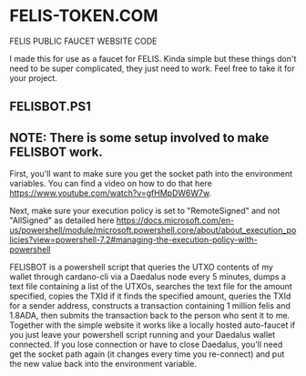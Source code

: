 # FELIS-TOKEN.COM
FELIS PUBLIC FAUCET WEBSITE CODE

I made this for use as a faucet for FELIS. Kinda simple but these things don't need to be super complicated, they just need to work. Feel free to take it for your project.  



FELISBOT.PS1
--------------
NOTE: There is some setup involved to make FELISBOT work. 
--------------
First, you'll want to make sure you get the socket path into the environment variables.  You can find a video on how to do that here https://www.youtube.com/watch?v=gfHMpDW6W7w.  

Next, make sure your execution policy is set to "RemoteSigned" and not "AllSigned" as detailed here 
https://docs.microsoft.com/en-us/powershell/module/microsoft.powershell.core/about/about_execution_policies?view=powershell-7.2#managing-the-execution-policy-with-powershell

FELISBOT is a powershell script that queries the UTXO contents of my wallet through cardano-cli via a Daedalus node every 5 minutes, dumps a text file containing a list of the UTXOs, searches the text file for the amount specified, copies the TXId if it finds the specified amount, queries the TXId for a sender address, constructs a transaction containing 1 million felis and 1.8ADA, then submits the transaction back to the person who sent it to me. Together with the simple website it works like a locally hosted auto-faucet if you just leave your powershell script running and your Daedalus wallet connected.  If you lose connection or have to close Daedalus, you'll need get the socket path again (it changes every time you re-connect) and put the new value back into the environment variable.  
